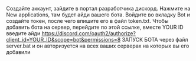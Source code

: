 Создайте аккаунт, зайдите в портал разработчика дискорд. Нажмите на New applications, там будет айди вашего бота. Войдите во вкладку Bot и создайте токен, после чего впишите его в файл token.txt. Чтобы добавить бота на сервер, перейдите по этой ссылке, вместе YOUR ID введите айди https://discord.com/oauth2/authorize?client_id=YOUR_ID&scope=bot&permissions=8
ЗАПУСК БОТА через файл server.bat и он авторизуется на всех ваших серверах на которых вы его добавили

